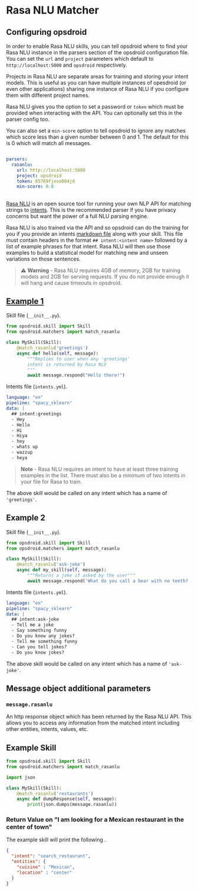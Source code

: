 ﻿# Rasa NLU Matcher

## Configuring opsdroid

In order to enable Rasa NLU skills, you can tell opsdroid where to find your Rasa NLU instance in the parsers section of the opsdroid configuration file. You can set the `url` and `project` parameters which default to `http://localhost:5000` and `opsdroid` respectively.

Projects in Rasa NLU are separate areas for training and storing your intent models. This is useful as you can have multiple instances of opesdroid (or even other applications) sharing one instance of Rasa NLU if you configure them with different project names.

Rasa NLU gives you the option to set a password or `token` which must be provided when interacting with the API. You can optionally set this in the parser config too.

You can also set a `min-score` option to tell opsdroid to ignore any matches which score less than a given number between 0 and 1. The default for this is 0 which will match all messages.

```yaml

parsers:
  rasanlu:
    url: http://localhost:5000
    project: opsdroid
    token: 85769fjoso084jd
    min-score: 0.8
```

##

[Rasa NLU](https://github.com/RasaHQ/rasa_nlu) is an open source tool for running your own NLP API for matching strings to [intents](https://rasa.com/docs/rasa/). This is the recommended parser if you have privacy concerns but want the power of a full NLU parsing engine.

Rasa NLU is also trained via the API and so opsdroid can do the training for you if you provide an intents [markdown file](https://rasa.com/docs/rasa/nlu/training-data-format/#data-formats) along with your skill. This file must contain headers in the format `## intent:<intent name>` followed by a list of example phrases for that intent. Rasa NLU will then use those examples to build a statistical model for matching new and unseen variations on those sentences.

> ⚠️ **Warning** - Rasa NLU requires 4GB of memory, 2GB for training models and 2GB for serving requests. If you do not provide enough it will hang and cause timeouts in opsdroid.

## [Example 1](#example1)

Skill file (`__init__.py`).
```python
from opsdroid.skill import Skill
from opsdroid.matchers import match_rasanlu

class MySkill(Skill):
    @match_rasanlu('greetings')
    async def hello(self, message):
        """Replies to user when any 'greetings'
        intent is returned by Rasa NLU
        """
        await message.respond("Hello there!")
```

Intents file (`intents.yml`).
```yaml
language: "en"
pipeline: "spacy_sklearn"
data: |
  ## intent:greetings
  - Hey
  - Hello
  - Hi
  - Hiya
  - hey
  - whats up
  - wazzup
  - heya
```

> **Note** - Rasa NLU requires an intent to have at least three training examples in the list. There must also be a minimum of two intents in your file for Rasa to train.

The above skill would be called on any intent which has a name of `'greetings'`.

## Example 2

Skill file (`__init__.py`).
```python
from opsdroid.skill import Skill
from opsdroid.matchers import match_rasanlu

class MySkill(Skill):
    @match_rasanlu('ask-joke')
    async def my_skill(self, message):
        """Returns a joke if asked by the user"""
        await message.respond('What do you call a bear with no teeth? -- A gummy bear!')
```

Intents file (`intents.yml`).
```yaml
language: "en"
pipeline: "spacy_sklearn"
data: |
  ## intent:ask-joke
  - Tell me a joke
  - Say something funny
  - Do you know any jokes?
  - Tell me something funny
  - Can you tell jokes?
  - Do you know jokes?
```

The above skill would be called on any intent which has a name of `'ask-joke'`.

## Message object additional parameters

### `message.rasanlu`

An http response object which has been returned by the Rasa NLU API. This allows you to access any information from the matched intent including other entities, intents, values, etc.


## Example Skill

```python
from opsdroid.skill import Skill
from opsdroid.matchers import match_rasanlu

import json

class MySkill(Skill):
    @match_rasanlu('restaurants')
    async def dumpResponse(self, message):
        print(json.dumps(message.rasanlu))
```

### Return Value on "I am looking for a Mexican restaurant in the center of town"

The example skill will print the following .

```json
{
  "intent": "search_restaurant",
  "entities": {
    "cuisine" : "Mexican",
    "location" : "center"
  }
}
```


